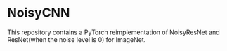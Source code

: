 # NoisyCNN

This repository contains a PyTorch reimplementation of NoisyResNet and ResNet(when the noise level is 0) for ImageNet.

